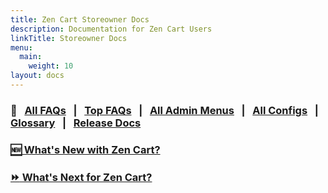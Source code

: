 ```yaml
---
title: Zen Cart Storeowner Docs
description: Documentation for Zen Cart Users 
linkTitle: Storeowner Docs
menu:
  main:
    weight: 10
layout: docs
---
```


### :rocket: &nbsp; [All FAQs](/user/_allpages/) &nbsp; | &nbsp; [Top FAQs](/user/all_time_favorites/) &nbsp; | &nbsp; [All Admin Menus](/user/admin_pages/menu_sections/) &nbsp; | &nbsp; [All Configs](/user/admin_pages/configuration/all/) &nbsp; | &nbsp; [Glossary](/user/first_steps/glossary/) &nbsp; | &nbsp; [Release Docs](/release/) 

### [:new: What's New with Zen Cart?](/user/about_us/whats_new/)

### [:fast_forward: What's Next for Zen Cart?](/release/whatsnext/)
